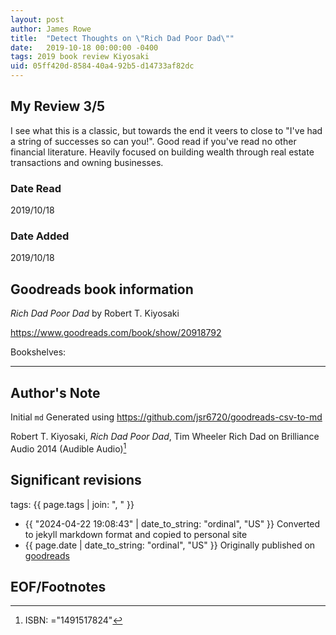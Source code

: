```yaml
---
layout: post
author: James Rowe
title:  "Detect Thoughts on \"Rich Dad Poor Dad\""
date:   2019-10-18 00:00:00 -0400
tags: 2019 book review Kiyosaki 
uid: 05ff420d-8584-40a4-92b5-d14733af82dc
---
```




## My Review 3/5

I see what this is a classic, but towards the end it veers to close to "I've had a string of successes so can you!". Good read if you've read no other financial literature. Heavily focused on building wealth through real estate transactions and owning businesses.

### Date Read
2019/10/18

### Date Added
2019/10/18

## Goodreads book information

*Rich Dad Poor Dad* by Robert T. Kiyosaki

https://www.goodreads.com/book/show/20918792

Bookshelves: 

---

## Author's Note

Initial `md` Generated using https://github.com/jsr6720/goodreads-csv-to-md

Robert T. Kiyosaki, *Rich Dad Poor Dad*, Tim Wheeler Rich Dad on Brilliance Audio 2014 (Audible Audio)[^1]

## Significant revisions

tags: {{ page.tags | join: ", " }} <!-- todo move this somewhere -->

- {{ "2024-04-22 19:08:43" | date_to_string: "ordinal", "US" }} Converted to jekyll markdown format and copied to personal site
- {{ page.date | date_to_string: "ordinal", "US" }} Originally published on [goodreads](https://www.goodreads.com)

## EOF/Footnotes

[^1]: ISBN: ="1491517824"